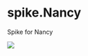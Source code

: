 # spike.Nancy

Spike for Nancy

![](https://github.com/alex75it/spike.nancy/workflows/Build%20Docker%20image/badge.svg) 

